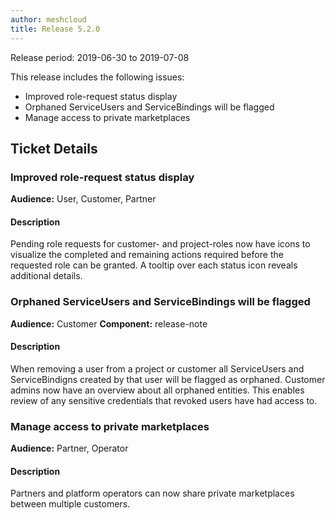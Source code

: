 ```yaml
---
author: meshcloud
title: Release 5.2.0
---
```


Release period: 2019-06-30 to 2019-07-08

This release includes the following issues:
* Improved role-request status display
* Orphaned ServiceUsers and ServiceBindings will be flagged
* Manage access to private marketplaces
<!--truncate-->

## Ticket Details
### Improved role-request status display
**Audience:** User, Customer, Partner


#### Description
Pending role requests for customer- and project-roles now have icons
to visualize the completed and remaining actions required before the
requested role can be granted. A tooltip over each status icon reveals
additional details.

### Orphaned ServiceUsers and ServiceBindings will be flagged
**Audience:** Customer
**Component:** release-note


#### Description
When removing a user from a project or customer all ServiceUsers and ServiceBindigns created by that user will be flagged as orphaned. Customer admins now have an overview about all orphaned entities. This enables review of any sensitive credentials that revoked users have had access to.

### Manage access to private marketplaces
**Audience:** Partner, Operator


#### Description
Partners and platform operators can now share private marketplaces between multiple customers.

